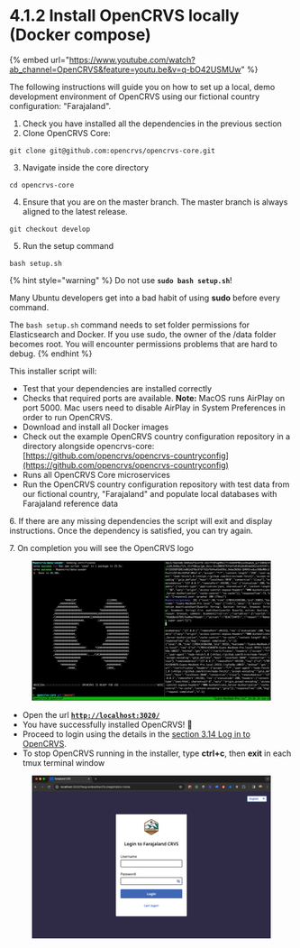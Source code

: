 # 4.1.2 Install OpenCRVS locally (Docker compose)

{% embed url="https://www.youtube.com/watch?ab_channel=OpenCRVS&feature=youtu.be&v=q-bO42USMUw" %}

The following instructions will guide you on how to set up a local, demo development environment of OpenCRVS using our fictional country configuration: "Farajaland".

1. Check you have installed all the dependencies in the previous section
2. Clone OpenCRVS Core:

```
git clone git@github.com:opencrvs/opencrvs-core.git
```

3. Navigate inside the core directory

```
cd opencrvs-core
```

4. Ensure that you are on the master branch. The master branch is always aligned to the latest release.

```
git checkout develop
```

5. Run the setup command

```
bash setup.sh
```

{% hint style="warning" %}
Do not use **`sudo bash setup.sh`**!

Many Ubuntu developers get into a bad habit of using **sudo** before every command.

The `bash setup.sh` command needs to set folder permissions for Elasticsearch and Docker. If you use sudo, the owner of the /data folder becomes root. You will encounter permissions problems that are hard to debug.
{% endhint %}

This installer script will:

* Test that your dependencies are installed correctly
* Checks that required ports are available. **Note:** MacOS runs AirPlay on port 5000. Mac users need to disable AirPlay in System Preferences in order to run OpenCRVS.
* Download and install all Docker images
* Check out the example OpenCRVS country configuration repository in a directory alongside opencrvs-core: [https://github.com/opencrvs/opencrvs-countryconfig](https://github.com/opencrvs/opencrvs-countryconfig)
* Runs all OpenCRVS Core microservices
* Run the OpenCRVS country configuration repository with test data from our fictional country, "Farajaland" and populate local databases with Farajaland reference data

6\. If there are any missing dependencies the script will exit and display instructions. Once the dependency is satisfied, you can try again.

7\. On completion you will see the OpenCRVS logo

<figure><img src="../../../.gitbook/assets/Screenshot 2024-01-16 at 14.36.58.png" alt=""><figcaption></figcaption></figure>

* Open the url [**`http://localhost:3020/`**](http://localhost:3020/)
* You have successfully installed OpenCRVS! 🎉
* Proceed to login using the details in the [section 3.14 Log in to OpenCRVS](3.1.4-log-in-to-opencrvs-locally.md).
* To stop OpenCRVS running in the installer, type **ctrl+c**, then **exit** in each tmux terminal window

<figure><img src="../../../.gitbook/assets/Screenshot 2024-01-16 at 14.38.14.png" alt=""><figcaption></figcaption></figure>
